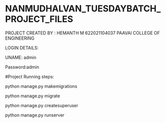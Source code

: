 # NANMUDHALVAN_TUESDAYBATCH_PROJECT_FILES

PROJECT CREATED BY : 
HEMANTH M
622021104037
PAAVAI COLLEGE OF ENGINEERING


LOGIN DETAILS:


UNAME: admin


Password:admin




#Project Running steps:

python manage.py makemigrations

python manage.py migrate

python manage.py createsuperuser

python manage.py runserver

